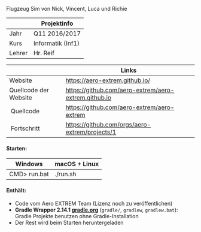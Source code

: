 Flugzeug Sim von Nick, Vincent, Luca und Richie

|        | Projektinfo       |
| ------ | ----------------- |
| Jahr   | Q11 2016/2017     |
| Kurs   | Informatik (Inf1) |
| Lehrer | Hr. Reif          |

|                       | Links                                                |
| --------------------- | ---------------------------------------------------- |
| Website               | https://aero-extrem.github.io/                       |
| Quellcode der Website | https://github.com/aero-extrem/aero-extrem.github.io |
| Quellcode             | https://github.com/aero-extrem/aero-extrem           |
| Fortschritt           | https://github.com/orgs/aero-extrem/projects/1       |

#### Starten:

| Windows      | macOS + Linux |
| ------------ | ------------- |
| CMD> run.bat | ./run.sh      |

#### Enthält:

* Code vom Aero EXTREM Team (Lizenz noch zu veröffentlichen)
* __Gradle Wrapper 2.14.1 [gradle.org](https://gradle.org)__
  (`gradle/`, `gradlew`, `gradlew.bat`):
  Gradle Projekte benutzen ohne Gradle-Installation
* Der Rest wird beim Starten heruntergeladen
